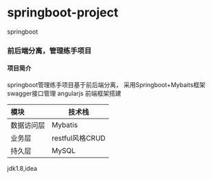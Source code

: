 # springboot-project
springboot
### 前后端分离，管理练手项目

#### 项目简介

springboot管理练手项目基于前后端分离，
采用Springboot+Mybaits框架
swagger接口管理
angularjs 前端框架搭建

| 模块       | **技术栈**                                                   |
| :--------- | ------------------------------------------------------------ |
| 数据访问层 | Mybatis             |
| 业务层     | restful风格CRUD |
| 持久层     | MySQL                   |
jdk1.8,idea
